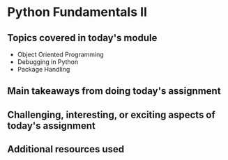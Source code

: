 # Python Fundamentals II

## Topics covered in today's module

* Object Oriented Programming
* Debugging in Python
* Package Handling

## Main takeaways from doing today's assignment
<To be filled>

## Challenging, interesting, or exciting aspects of today's assignment
<To be filled>

## Additional resources used 
<To be filled>

